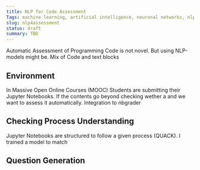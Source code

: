 ```yaml
---
title: NLP for Code Assessment
Tags: machine learning, artificial intelligence, neuronal networks, nlp,
slug: nlp4assessment
status: draft
summary: TBD
--- 
```


Automatic Assessment of Programming Code is not novel. But using NLP-models might be.  Mix of Code and text blocks

## Environment
In Massive Open Online Courses (MOOC) Students are submitting their Jupyter Notebooks. If the contents go beyond checking wether a  and we want to assess it automatically. 
Integration to nbgrader

## Checking Process Understanding
Jupyter Notebooks are structured to follow a given process (QUACK). I trained a model to match 

## Question Generation